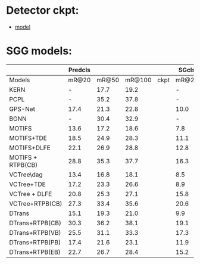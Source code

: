 # Detector ckpt:
+ [model]()
# SGG models:
|                   | Predcls |       |        |      | SGcls |       |        |      | SGdet |       |        |      |
| ----------------- | ------- | ----- | ------ | ---- | ----- | ----- | ------ | ---- | ----- | ----- | ------ | ---- |
| Models            | mR@20   | mR@50 | mR@100 | ckpt | mR@20 | mR@50 | mR@100 | ckpt | mR@20 | mR@50 | mR@100 | ckpt |
| KERN              | -       | 17.7  | 19.2   |      | -     | 9.4   | 10.0   |      | -     | 6.4   | 7.3    |      |
| PCPL              | -       | 35.2  | 37.8   |      | -     | 18.6  | 19.6   |      | -     | 9.5   | 11.7   |      |
| GPS-Net           | 17.4    | 21.3  | 22.8   |      | 10.0  | 11.8  | 12.6   |      | 6.9   | 8.7   | 9.8    |      |
| BGNN              | -       | 30.4  | 32.9   |      | -     | 14.3  | 16.5   |      | -     | 10.7  | 12.6   |      |
| MOTIFS            | 13.6    | 17.2  | 18.6   |      | 7.8   | 9.7   | 10.3   |      | 5.6   | 7.7   | 9.2    |      |
| MOTIFS+TDE        | 18.5    | 24.9  | 28.3   |      | 11.1  | 13.9  | 15.2   |      | 6.6   | 8.5   | 9.9    |      |
| MOTIFS+DLFE       | 22.1    | 26.9  | 28.8   |      | 12.8  | 15.2  | 15.9   |      | 8.6   | 11.7  | 13.8   |      |
| MOTIFS + RTPB(CB) | 28.8    | 35.3  | 37.7   |      | 16.3  | 19.4  | 20.6   |      | 9.7   | 13.1  | 15.5   |      |
| VCTree\dag        | 13.4    | 16.8  | 18.1   |      | 8.5   | 10.8  | 11.5   |      | 5.4   | 7.4   | 8.6    |      |
| VCTree+TDE        | 17.2    | 23.3  | 26.6   |      | 8.9   | 11.8  | 13.4   |      | 6.3   | 8.6   | 10.3   |      |
| VCTree + DLFE     | 20.8    | 25.3  | 27.1   |      | 15.8  | 18.9  | 20.0   |      | 8.6   | 11.8  | 13.8   |      |
| VCTree+RTPB(CB)   | 27.3    | 33.4  | 35.6   |      | 20.6  | 24.5  | 25.8   |      | 9.6   | 12.8  | 15.1   |      |
| DTrans            | 15.1    | 19.3  | 21.0   |      | 9.9   | 12.1  | 13.0   |      | 6.6   | 9.0   | 10.8   |      |
| DTrans+RTPB(CB)   | 30.3    | 36.2  | 38.1   |      | 19.1  | 21.8  | 22.8   |      | 12.7  | 16.5  | 19.0   |      |
| DTrans+RTPB(VB)   | 25.5    | 31.1  | 33.3   |      | 17.3  | 20.1  | 21.3   |      | 11.9  | 15.7  | 18.4   |      |
| DTrans+RTPB(PB)   | 17.4    | 21.6  | 23.1   |      | 11.9  | 14.0  | 14.7   |      | 7.7   | 10.1  | 11.9   |      |
| DTrans+RTPB(EB)   | 22.7    | 26.7  | 28.4   |      | 15.2  | 17.4  | 18.2   |      | 11.0  | 14.1  | 16.1   |      |

